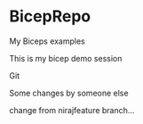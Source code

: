 # BicepRepo
My Biceps examples

This is my bicep demo session

Git

Some changes by someone else

change from nirajfeature branch...
